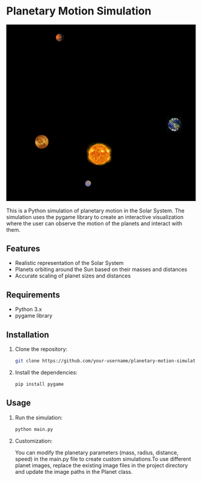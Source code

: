# Planetary Motion Simulation

[![Watch the video](images\thumbnail_demo.png)](demo.mp4)

This is a Python simulation of planetary motion in the Solar System. The simulation uses the pygame library to create an interactive visualization where the user can observe the motion of the planets and interact with them.

## Features

- Realistic representation of the Solar System
- Planets orbiting around the Sun based on their masses and distances
- Accurate scaling of planet sizes and distances

## Requirements

- Python 3.x
- pygame library

## Installation

1. Clone the repository:

   ```bash
   git clone https://github.com/your-username/planetary-motion-simulation.git

2. Install the dependencies:
    ```bash
    pip install pygame

## Usage

1. Run the simulation:

    ```bash
    python main.py

2. Customization:

    You can modify the planetary parameters (mass, radius, distance, speed) in the main.py file to create custom simulations.To use different planet images, replace the existing image files in the project directory and update the image paths in the Planet class.

